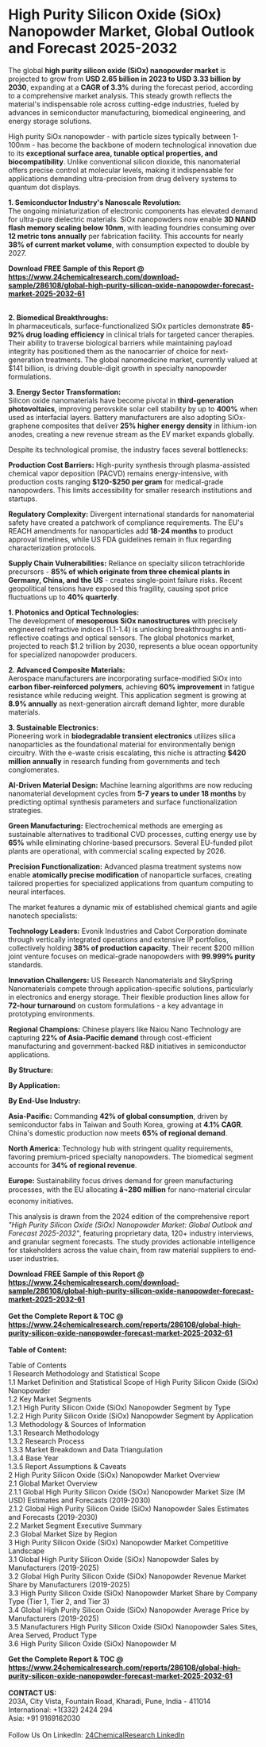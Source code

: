 <h1>High Purity Silicon Oxide (SiOx) Nanopowder Market, Global Outlook and Forecast 2025-2032</h1><p>The global <strong>high purity silicon oxide (SiOx) nanopowder market</strong> is projected to grow from <strong>USD 2.65 billion in 2023 to USD 3.33 billion by 2030</strong>, expanding at a <strong>CAGR of 3.3%</strong> during the forecast period, according to a comprehensive market analysis. This steady growth reflects the material's indispensable role across cutting-edge industries, fueled by advances in semiconductor manufacturing, biomedical engineering, and energy storage solutions.</p><p>High purity SiOx nanopowder - with particle sizes typically between 1-100nm - has become the backbone of modern technological innovation due to its <strong>exceptional surface area, tunable optical properties, and biocompatibility</strong>. Unlike conventional silicon dioxide, this nanomaterial offers precise control at molecular levels, making it indispensable for applications demanding ultra-precision from drug delivery systems to quantum dot displays.</p><p><strong>1. Semiconductor Industry's Nanoscale Revolution:</strong><br>
The ongoing miniaturization of electronic components has elevated demand for ultra-pure dielectric materials. SiOx nanopowders now enable <strong>3D NAND flash memory scaling below 10nm</strong>, with leading foundries consuming over <strong>12 metric tons annually</strong> per fabrication facility. This accounts for nearly <strong>38% of current market volume</strong>, with consumption expected to double by 2027.</p><div><b>Download FREE Sample of this Report @ 
            <a href="https://www.24chemicalresearch.com/download-sample/286108/global-high-purity-silicon-oxide-nanopowder-forecast-market-2025-2032-61">
            https://www.24chemicalresearch.com/download-sample/286108/global-high-purity-silicon-oxide-nanopowder-forecast-market-2025-2032-61</a></b></div><br><p><strong>2. Biomedical Breakthroughs:</strong><br>
In pharmaceuticals, surface-functionalized SiOx particles demonstrate <strong>85-92% drug loading efficiency</strong> in clinical trials for targeted cancer therapies. Their ability to traverse biological barriers while maintaining payload integrity has positioned them as the nanocarrier of choice for next-generation treatments. The global nanomedicine market, currently valued at $141 billion, is driving double-digit growth in specialty nanopowder formulations.</p><p><strong>3. Energy Sector Transformation:</strong><br>
Silicon oxide nanomaterials have become pivotal in <strong>third-generation photovoltaics</strong>, improving perovskite solar cell stability by up to <strong>400%</strong> when used as interfacial layers. Battery manufacturers are also adopting SiOx-graphene composites that deliver <strong>25% higher energy density</strong> in lithium-ion anodes, creating a new revenue stream as the EV market expands globally.</p><p>Despite its technological promise, the industry faces several bottlenecks:</p><p><strong>Production Cost Barriers:</strong> High-purity synthesis through plasma-assisted chemical vapor deposition (PACVD) remains energy-intensive, with production costs ranging <strong>$120-$250 per gram</strong> for medical-grade nanopowders. This limits accessibility for smaller research institutions and startups.</p><p><strong>Regulatory Complexity:</strong> Divergent international standards for nanomaterial safety have created a patchwork of compliance requirements. The EU's REACH amendments for nanoparticles add <strong>18-24 months</strong> to product approval timelines, while US FDA guidelines remain in flux regarding characterization protocols.</p><p><strong>Supply Chain Vulnerabilities:</strong> Reliance on specialty silicon tetrachloride precursors - <strong>85% of which originate from three chemical plants in Germany, China, and the US</strong> - creates single-point failure risks. Recent geopolitical tensions have exposed this fragility, causing spot price fluctuations up to <strong>40% quarterly</strong>.</p><p><strong>1. Photonics and Optical Technologies:</strong><br>
The development of <strong>mesoporous SiOx nanostructures</strong> with precisely engineered refractive indices (1.1-1.4) is unlocking breakthroughs in anti-reflective coatings and optical sensors. The global photonics market, projected to reach $1.2 trillion by 2030, represents a blue ocean opportunity for specialized nanopowder producers.</p><p><strong>2. Advanced Composite Materials:</strong><br>
Aerospace manufacturers are incorporating surface-modified SiOx into <strong>carbon fiber-reinforced polymers</strong>, achieving <strong>60% improvement</strong> in fatigue resistance while reducing weight. This application segment is growing at <strong>8.9% annually</strong> as next-generation aircraft demand lighter, more durable materials.</p><p><strong>3. Sustainable Electronics:</strong><br>
Pioneering work in <strong>biodegradable transient electronics</strong> utilizes silica nanoparticles as the foundational material for environmentally benign circuitry. With the e-waste crisis escalating, this niche is attracting <strong>$420 million annually</strong> in research funding from governments and tech conglomerates.</p><p><strong>AI-Driven Material Design:</strong> Machine learning algorithms are now reducing nanomaterial development cycles from <strong>5-7 years to under 18 months</strong> by predicting optimal synthesis parameters and surface functionalization strategies.</p><p><strong>Green Manufacturing:</strong> Electrochemical methods are emerging as sustainable alternatives to traditional CVD processes, cutting energy use by <strong>65%</strong> while eliminating chlorine-based precursors. Several EU-funded pilot plants are operational, with commercial scaling expected by 2026.</p><p><strong>Precision Functionalization:</strong> Advanced plasma treatment systems now enable <strong>atomically precise modification</strong> of nanoparticle surfaces, creating tailored properties for specialized applications from quantum computing to neural interfaces.</p><p>The market features a dynamic mix of established chemical giants and agile nanotech specialists:</p><p><strong>Technology Leaders:</strong> Evonik Industries and Cabot Corporation dominate through vertically integrated operations and extensive IP portfolios, collectively holding <strong>38% of production capacity</strong>. Their recent $200 million joint venture focuses on medical-grade nanopowders with <strong>99.999% purity</strong> standards.</p><p><strong>Innovation Challengers:</strong> US Research Nanomaterials and SkySpring Nanomaterials compete through application-specific solutions, particularly in electronics and energy storage. Their flexible production lines allow for <strong>72-hour turnaround</strong> on custom formulations - a key advantage in prototyping environments.</p><p><strong>Regional Champions:</strong> Chinese players like Naiou Nano Technology are capturing <strong>22% of Asia-Pacific demand</strong> through cost-efficient manufacturing and government-backed R&amp;D initiatives in semiconductor applications.</p><p><strong>By Structure:</strong></p><p><strong>By Application:</strong></p><p><strong>By End-Use Industry:</strong></p><p><strong>Asia-Pacific:</strong> Commanding <strong>42% of global consumption</strong>, driven by semiconductor fabs in Taiwan and South Korea, growing at <strong>4.1% CAGR</strong>. China's domestic production now meets <strong>65% of regional demand</strong>.</p><p><strong>North America:</strong> Technology hub with stringent quality requirements, favoring premium-priced specialty nanopowders. The biomedical segment accounts for <strong>34% of regional revenue</strong>.</p><p><strong>Europe:</strong> Sustainability focus drives demand for green manufacturing processes, with the EU allocating <strong>â¬280 million</strong> for nano-material circular economy initiatives.</p><p>This analysis is drawn from the 2024 edition of the comprehensive report <em>"High Purity Silicon Oxide (SiOx) Nanopowder Market: Global Outlook and Forecast 2025-2032"</em>, featuring proprietary data, 120+ industry interviews, and granular segment forecasts. The study provides actionable intelligence for stakeholders across the value chain, from raw material suppliers to end-user industries.</p><div><b>Download FREE Sample of this Report @ 
            <a href="https://www.24chemicalresearch.com/download-sample/286108/global-high-purity-silicon-oxide-nanopowder-forecast-market-2025-2032-61">
            https://www.24chemicalresearch.com/download-sample/286108/global-high-purity-silicon-oxide-nanopowder-forecast-market-2025-2032-61</a></b></div><br><div><b>Get the Complete Report & TOC @ 
            <a href="https://www.24chemicalresearch.com/reports/286108/global-high-purity-silicon-oxide-nanopowder-forecast-market-2025-2032-61">
            https://www.24chemicalresearch.com/reports/286108/global-high-purity-silicon-oxide-nanopowder-forecast-market-2025-2032-61</a></b></div><br>
            <b>Table of Content:</b><p>Table of Contents<br />
1 Research Methodology and Statistical Scope<br />
1.1 Market Definition and Statistical Scope of High Purity Silicon Oxide (SiOx) Nanopowder<br />
1.2 Key Market Segments<br />
1.2.1 High Purity Silicon Oxide (SiOx) Nanopowder Segment by Type<br />
1.2.2 High Purity Silicon Oxide (SiOx) Nanopowder Segment by Application<br />
1.3 Methodology & Sources of Information<br />
1.3.1 Research Methodology<br />
1.3.2 Research Process<br />
1.3.3 Market Breakdown and Data Triangulation<br />
1.3.4 Base Year<br />
1.3.5 Report Assumptions & Caveats<br />
2 High Purity Silicon Oxide (SiOx) Nanopowder Market Overview<br />
2.1 Global Market Overview<br />
2.1.1 Global High Purity Silicon Oxide (SiOx) Nanopowder Market Size (M USD) Estimates and Forecasts (2019-2030)<br />
2.1.2 Global High Purity Silicon Oxide (SiOx) Nanopowder Sales Estimates and Forecasts (2019-2030)<br />
2.2 Market Segment Executive Summary<br />
2.3 Global Market Size by Region<br />
3 High Purity Silicon Oxide (SiOx) Nanopowder Market Competitive Landscape<br />
3.1 Global High Purity Silicon Oxide (SiOx) Nanopowder Sales by Manufacturers (2019-2025)<br />
3.2 Global High Purity Silicon Oxide (SiOx) Nanopowder Revenue Market Share by Manufacturers (2019-2025)<br />
3.3 High Purity Silicon Oxide (SiOx) Nanopowder Market Share by Company Type (Tier 1, Tier 2, and Tier 3)<br />
3.4 Global High Purity Silicon Oxide (SiOx) Nanopowder Average Price by Manufacturers (2019-2025)<br />
3.5 Manufacturers High Purity Silicon Oxide (SiOx) Nanopowder Sales Sites, Area Served, Product Type<br />
3.6 High Purity Silicon Oxide (SiOx) Nanopowder M</p><div><b>Get the Complete Report & TOC @ 
            <a href="https://www.24chemicalresearch.com/reports/286108/global-high-purity-silicon-oxide-nanopowder-forecast-market-2025-2032-61">
            https://www.24chemicalresearch.com/reports/286108/global-high-purity-silicon-oxide-nanopowder-forecast-market-2025-2032-61</a></b></div><br><b>CONTACT US:</b><br>
            203A, City Vista, Fountain Road, Kharadi, Pune, India - 411014<br>
            International: +1(332) 2424 294<br>
            Asia: +91 9169162030 <br><br>
            Follow Us On LinkedIn: <a href="https://www.linkedin.com/company/24chemicalresearch/">24ChemicalResearch LinkedIn</a>